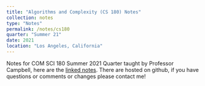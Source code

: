 ```yaml
---
title: "Algorithms and Complexity (CS 180) Notes"
collection: notes
type: "Notes"
permalink: /notes/cs180
quarter: "Summer 21"
date: 2021
location: "Los Angeles, California"
---
```


Notes for COM SCI 180 Summer 2021 Quarter taught by Professor Campbell, here are the [linked notes](https://github.com/vbKenobi/Notes/tree/main/CS%20180). There are hosted on github, if you have questions or comments or changes please contact me! 